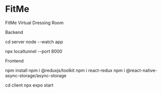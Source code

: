 # FitMe
FitMe Virtual Dressing Room

Backend

cd server
node --watch app

npx localtunnel --port 8000

Frontend

npm install
npm i @reduxjs/toolkit
npm i react-redux
npm i @react-native-async-storage/async-storage

cd client
npx expo start

